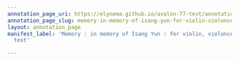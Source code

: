 ```yaml
---
annotation_page_uri: https://elynema.github.io/avalon-77-test/annotations/memory-in-memory-of-isang-yun-for-violin-violoncello-and-piano-test-canvas-1-structure.json
annotation_page_slug: memory-in-memory-of-isang-yun-for-violin-violoncello-and-piano-test-canvas-1-structure
layout: annotation_page
manifest_label: 'Memory : in memory of Isang Yun : for violin, violoncello and piano
  test'

---
```

